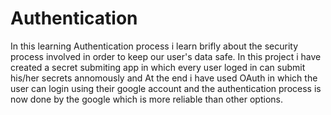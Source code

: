 # Authentication

In this learning Authentication process i learn brifly about the security process involved in order to keep our user's data safe. In this project i have created a secret submiting app in which every user loged in can submit his/her secrets annomously and At the end i have used OAuth in which the user can login using their google account and the authentication process is now done by the google which is more reliable than other options.
